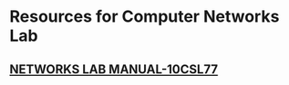 # Resources for Computer Networks Lab

## [NETWORKS LAB MANUAL-10CSL77](https://www.gopalancolleges.com/gcem/course-material/computer-science/lab-manual/sem-Vll/networks-laboratory.pdf)
